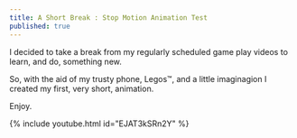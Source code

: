 ```yaml
---
title: A Short Break : Stop Motion Animation Test
published: true
---
```


I decided to  take a break from my regularly scheduled game play videos to learn, and do, something new.

So, with the aid of my trusty phone, Legos&#8482;, and a little imaginagion I created my first, very short, animation.

Enjoy.

{% include youtube.html id="EJAT3kSRn2Y" %}
